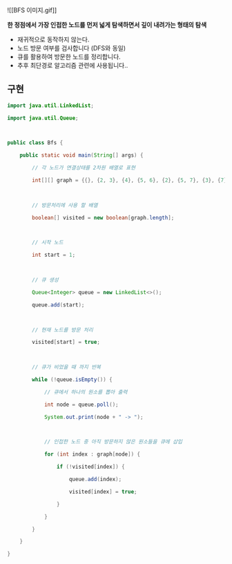 ![[BFS 이미지.gif]]

**한 정점에서 가장 인접한 노드를 먼저 넓게 탐색하면서 깊이 내려가는 형태의 탐색**

- 재귀적으로 동작하지 않는다.
- 노드 방문 여부를 검사합니다 (DFS와 동일)
- 큐를 활용하여 방문한 노드를 정리합니다.  
- 추후 최단경로 알고리즘 관련에 사용됩니다..  


## 구현 

```java
import java.util.LinkedList;

import java.util.Queue;

 

public class Bfs {

    public static void main(String[] args) {

        // 각 노드가 연결상태를 2차원 배열로 표현

        int[][] graph = {{}, {2, 3}, {4}, {5, 6}, {2}, {5, 7}, {3}, {7}};

 

        // 방문처리에 사용 할 배열

        boolean[] visited = new boolean[graph.length];

 

        // 시작 노드

        int start = 1;

 

        // 큐 생성

        Queue<Integer> queue = new LinkedList<>();

        queue.add(start);

 

        // 현재 노드를 방문 처리

        visited[start] = true;

 

        // 큐가 비었을 때 까지 반복

        while (!queue.isEmpty()) {

            // 큐에서 하나의 원소를 뽑아 출력

            int node = queue.poll();

            System.out.print(node + " -> ");

 

            // 인접한 노드 중 아직 방문하지 않은 원소들을 큐에 삽입

            for (int index : graph[node]) {

                if (!visited[index]) {

                    queue.add(index);

                    visited[index] = true;

                }

            }

        }

    }

}
```

